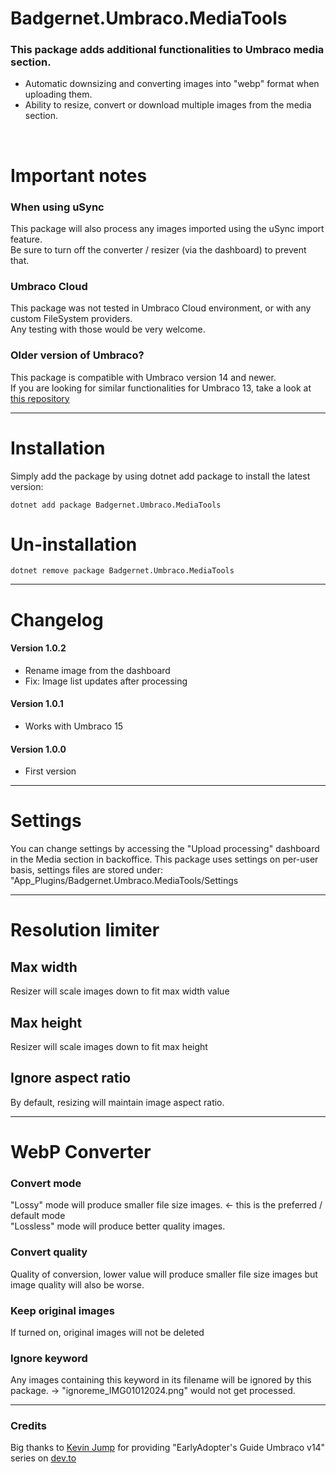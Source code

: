 
# Badgernet.Umbraco.MediaTools

### This package adds additional functionalities to Umbraco media section.

- Automatic downsizing and converting images into "webp" format when uploading them.
- Ability to resize, convert or download multiple images from the media section.


<br>

# Important notes

### When using uSync
This package will also process any images imported using the uSync import feature. <br> Be sure to turn off the converter / resizer (via the dashboard) to prevent that. 

### Umbraco Cloud
This package was not tested in Umbraco Cloud environment, or with any custom FileSystem providers. <br>
Any testing with those would be very welcome.

### Older version of Umbraco?
This package is compatible with Umbraco version 14 and newer. <br>
If you are looking for similar functionalities for Umbraco 13, take a look at [this repository](https://github.com/Fric-88/Badgernet.Umbraco.WebPicAuto)  

---

# Installation
Simply add the package by using dotnet add package to install the latest version:
```
dotnet add package Badgernet.Umbraco.MediaTools
```



# Un-installation
```
dotnet remove package Badgernet.Umbraco.MediaTools
```


---

# Changelog

#### Version 1.0.2
- Rename image from the dashboard
- Fix: Image list updates after processing

#### Version 1.0.1
- Works with Umbraco 15

#### Version 1.0.0
- First version


---

# Settings
You can change settings by accessing the "Upload processing" dashboard in the Media section in backoffice. 
This package uses settings on per-user basis, settings files are stored under: "App_Plugins/Badgernet.Umbraco.MediaTools/Settings

---

# Resolution limiter

## Max width
Resizer will scale images down to fit max width value

## Max height
Resizer will scale images down to fit max height

## Ignore aspect ratio
By default, resizing will maintain image aspect ratio.

---

# WebP Converter

### Convert mode
"Lossy" mode will produce smaller file size images. <- this is the preferred / default mode  \
"Lossless" mode will produce better quality images.

### Convert quality
Quality of conversion, lower value will produce smaller file size images but image quality will also be worse.

### Keep original images
If turned on, original images will not be deleted

### Ignore keyword
Any images containing this keyword in its filename will be ignored by this package. -> "ignoreme_IMG01012024.png" would not get processed.

---

### Credits
Big thanks to [Kevin Jump](https://github.com/kevinjump) for providing "EarlyAdopter's Guide Umbraco v14" series on [dev.to](https://dev.to/kevinjump/series) 


